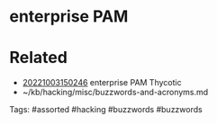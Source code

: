 # enterprise PAM

# Related
- [20221003150246](/zet/20221003150246/README.md) enterprise PAM Thycotic
- ~/kb/hacking/misc/buzzwords-and-acronyms.md

Tags:
    #assorted #hacking #buzzwords #buzzwords
